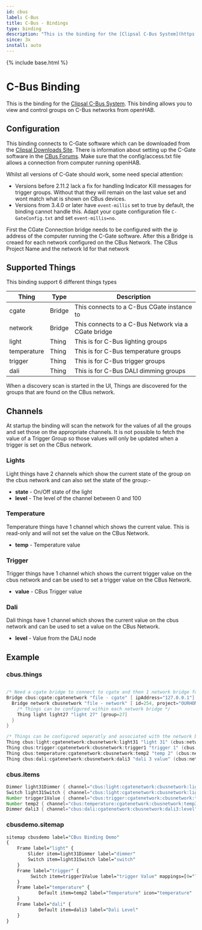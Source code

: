 ```yaml
---
id: cbus
label: C-Bus
title: C-Bus - Bindings
type: binding
description: "This is the binding for the [Clipsal C-Bus System](https://www.clipsal.com/products/c-bus-control-and-management-system)."
since: 3x
install: auto
---
```


<!-- Attention authors: Do not edit directly. Please add your changes to the appropriate source repository -->

{% include base.html %}

# C-Bus Binding

This is the binding for the [Clipsal C-Bus System](https://www.clipsal.com/products/c-bus-control-and-management-system).
This binding allows you to view and control groups on C-Bus networks from openHAB.

## Configuration

This binding connects to C-Gate software which can be downloaded from the [Clipsal Downloads Site](https://updates.clipsal.com/ClipsalSoftwareDownload/mainsite/cis/technical/index.html).
There is information about setting up the C-Gate software in the [CBus Forums](https://www.cbusforums.com/forums/c-bus-toolkit-and-c-gate-software.4).
Make sure that the config/access.txt file allows a connection from computer running openHAB.

Whilst all versions of C-Gate should work, some need special attention:

- Versions before 2.11.2 lack a fix for handling Indicator Kill messages for trigger groups. Without that they will remain on the last value set and wont match what is shown on CBus devices.
- Versions from 3.4.0 or later have `event-millis` set to true by default, the binding cannot handle this. Adapt your cgate configuration file `C-GateConfig.txt` and set `event-millis=no`.

First the CGate Connection bridge needs to be configured with the ip address of the computer running the C-Gate software.
After this a Bridge is creaed for each network configured on the CBus Network. The CBus Project Name and the network Id for that network

## Supported Things

This binding support 6 different things types

| Thing       | Type   | Description                                         |
|-------------|--------|-----------------------------------------------------|
| cgate       | Bridge | This connects to a C-Bus CGate instance to          |
| network     | Bridge | This connects to a C-Bus Network via a CGate bridge |
| light       | Thing  | This is for C-Bus lighting groups                   |
| temperature | Thing  | This is for C-Bus temperature groups                |
| trigger     | Thing  | This is for C-Bus trigger groups                    |
| dali        | Thing  | This is for C-Bus DALI dimming groups               |

When a discovery scan is started in the UI, Things are discovered for the groups that are found on the CBus network.

## Channels

At startup the binding will scan the network for the values of all the groups and set those on the appropriate channels.
It is not possible to fetch the value of a Trigger Group so those values will only be updated when a trigger is set on the CBus network.

### Lights

Light things have 2 channels which show the current state of the group on the cbus network and can also set the state of the group:-

- **state** - On/Off state of the light
- **level** - The level of the channel between 0 and 100

### Temperature

Temperature things have 1 channel which shows the current value. This is read-only and will not set the value on the CBus Network.

- **temp** - Temperature value

### Trigger

Trigger things have 1 channel which shows the current trigger value on the cbus network and can be used to set a trigger value on the CBus Network.

- **value** - CBus Trigger value

### Dali

Dali things have 1 channel which shows the current value on the cbus network and can be used to set a value on the CBus Network.

- **level** - Value from the DALI node

## Example

### cbus.things

```java

/* Need a cgate bridge to connect to cgate and then 1 network bridge for each network on that system */
Bridge cbus:cgate:cgatenetwork "file - cgate" [ ipAddress="127.0.0.1"] {
  Bridge network cbusnetwork "file - network" [ id=254, project="OURHOME" ] {
    /* Things can be configured within each network bridge */
    Thing light light27 "light 27" [group=27]
  }
}

/* Things can be configured seperatly and associated with the network bridge */
Thing cbus:light:cgatenetwork:cbusnetwork:light31 "light 31" (cbus:network:cgatenetwork:cbusnetwork) [ group=31 ]
Thing cbus:trigger:cgatenetwork:cbusnetwork:trigger1 "trigger 1" (cbus:network:cgatenetwork:cbusnetwork) [ group=1 ]
Thing cbus:temperature:cgatenetwork:cbusnetwork:temp2 "temp 2" (cbus:network:cgatenetwork:cbusnetwork) [ group=2 ]
Thing cbus:dali:cgatenetwork:cbusnetwork:dali3 "dali 3 value" (cbus:network:cgatenetwork:cbusnetwork) [ group=3 ]
```

### cbus.items

```java
Dimmer light31Dimmer { channel="cbus:light:cgatenetwork:cbusnetwork:light31:level"}
Switch light31Switch { channel="cbus:light:cgatenetwork:cbusnetwork:light31:state"}
Number trigger1Value { channel="cbus:trigger:cgatenetwork:cbusnetwork:trigger1:value"}
Number temp2 { channel="cbus:temperature:cgatenetwork:cbusnetwork:temp2:temp"}
Dimmer dali3 { channel="cbus:dali:cgatenetwork:cbusnetwork:dali3:level"}
```

### cbusdemo.sitemap

```perl
sitemap cbusdemo label="CBus Binding Demo"
{
    Frame label="light" {
        Slider item=light31Dimmer label="dimmer"
        Switch item=light31Switch label="switch"
    }
    Frame label="trigger" {
         Switch item=trigger1Value label="trigger Value" mappings=[0="light 1", 1="light 2", 2="both lights", 3="off"]
    }
    Frame label="temperature" {
            Default item=temp2 label="Temperature" icon="temperature"
    }
    Frame label="dali" {
            Default item=dali3 label="Dali Level"
    }
}
```

